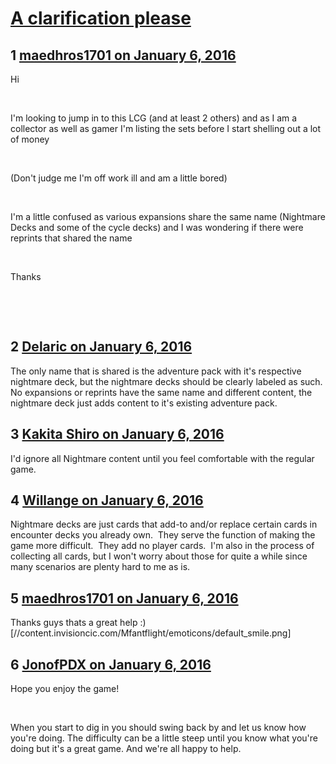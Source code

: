 # [A clarification please](https://community.fantasyflightgames.com/topic/197962-a-clarification-please/)

## 1 [maedhros1701 on January 6, 2016](https://community.fantasyflightgames.com/topic/197962-a-clarification-please/?do=findComment&comment=1973642)

Hi

 

I'm looking to jump in to this LCG (and at least 2 others) and as I am a collector as well as gamer I'm listing the sets before I start shelling out a lot of money

 

(Don't judge me I'm off work ill and am a little bored)

 

I'm a little confused as various expansions share the same name (Nightmare Decks and some of the cycle decks) and I was wondering if there were reprints that shared the name 

 

Thanks

 

 

## 2 [Delaric on January 6, 2016](https://community.fantasyflightgames.com/topic/197962-a-clarification-please/?do=findComment&comment=1973669)

The only name that is shared is the adventure pack with it's respective nightmare deck, but the nightmare decks should be clearly labeled as such.  No expansions or reprints have the same name and different content, the nightmare deck just adds content to it's existing adventure pack.

## 3 [Kakita Shiro on January 6, 2016](https://community.fantasyflightgames.com/topic/197962-a-clarification-please/?do=findComment&comment=1973676)

I'd ignore all Nightmare content until you feel comfortable with the regular game.

## 4 [Willange on January 6, 2016](https://community.fantasyflightgames.com/topic/197962-a-clarification-please/?do=findComment&comment=1973749)

Nightmare decks are just cards that add-to and/or replace certain cards in encounter decks you already own.  They serve the function of making the game more difficult.  They add no player cards.  I'm also in the process of collecting all cards, but I won't worry about those for quite a while since many scenarios are plenty hard to me as is.

## 5 [maedhros1701 on January 6, 2016](https://community.fantasyflightgames.com/topic/197962-a-clarification-please/?do=findComment&comment=1973860)

Thanks guys thats a great help :) [//content.invisioncic.com/Mfantflight/emoticons/default_smile.png]

## 6 [JonofPDX on January 6, 2016](https://community.fantasyflightgames.com/topic/197962-a-clarification-please/?do=findComment&comment=1975347)

Hope you enjoy the game!

 

When you start to dig in you should swing back by and let us know how you're doing. The difficulty can be a little steep until you know what you're doing but it's a great game. And we're all happy to help. 

